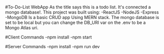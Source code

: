 #To-Do-List WebApp
  As the title says this is a todo list. It's connected a mongo database!. 
  This project was built using: -ReactJS -NodeJS -Express -MongoDB
  Is a basic CRUD app Using MERN stack. The mongo database is set to be local but you can change the DB_URI var     on the .env to be a Mongo Atlas uri. 


#Client Commands
  -npm install
  -npm start

#Server Commands
  -npm install 
  -npm run dev
